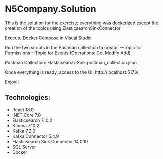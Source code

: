 # N5Company.Solution

This is the solution for the exercise; everything was dockerized except the creation of the topics using ElasticsearchSinkConnector

Execute Docker Compose in Visual Studio

Run the two scripts in the Postman collection to create:
--Topic for Permissions
--Topic for Events (Operations: Get Modify Add)

Postman Collection: Elasticsearch-Sink.postman_collection.json

Once everything is ready, access to the UI: http://localhost:5173/

Enjoy!!

## Technologies:
- React 18.0
- .NET Core 7.0
- Elasticsearch 7.10.2
- Kibana 7.10.2
- Kafka 7.2.0
- Kafka Connector 5.4.9
- Elasticsearch Sink Connector 14.0.10
- SQL Server
- Docker
